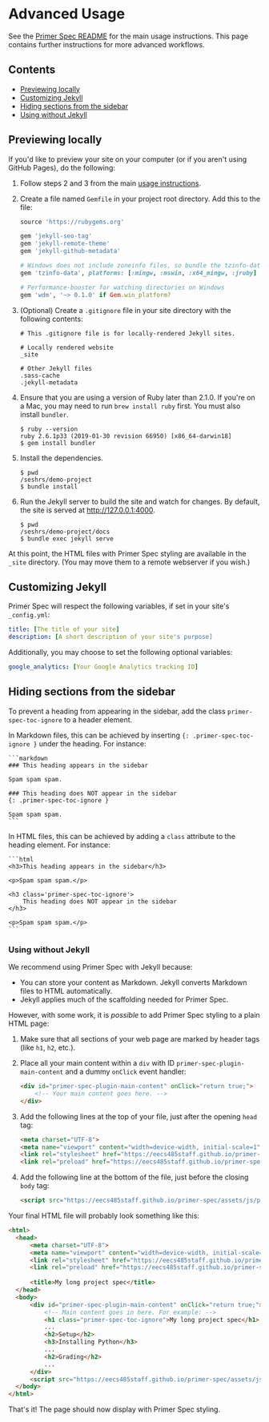 # Advanced Usage

See the [Primer Spec README](../README.md) for the main usage instructions. This page contains further instructions for more advanced workflows.

## Contents
- [Previewing locally](#previewing-locally)
- [Customizing Jekyll](#customizing-jekyll)
- [Hiding sections from the sidebar](#hiding-sections-from-the-sidebar)
- [Using without Jekyll](#using-without-jekyll)


## Previewing locally
If you'd like to preview your site on your computer (or if you aren't using GitHub Pages), do the following:

1. Follow steps 2 and 3 from the main [usage instructions](../README.md#usage).

2. Create a file named `Gemfile` in your project root directory. Add this to the file:

    ```ruby
    source 'https://rubygems.org'
    
    gem 'jekyll-seo-tag'
    gem 'jekyll-remote-theme'
    gem 'jekyll-github-metadata'

    # Windows does not include zoneinfo files, so bundle the tzinfo-data gem
    gem 'tzinfo-data', platforms: [:mingw, :mswin, :x64_mingw, :jruby]

    # Performance-booster for watching directories on Windows
    gem 'wdm', '~> 0.1.0' if Gem.win_platform?
    ```

3. (Optional) Create a `.gitignore` file in your site directory with the following contents:

    ```gitignore
    # This .gitignore file is for locally-rendered Jekyll sites.

    # Locally rendered website
    _site

    # Other Jekyll files
    .sass-cache
    .jekyll-metadata
    ```

4. Ensure that you are using a version of Ruby later than 2.1.0. If you're on a Mac, you may need to run `brew install ruby` first. You must also install `bundler`.

    ```console
    $ ruby --version
    ruby 2.6.1p33 (2019-01-30 revision 66950) [x86_64-darwin18]
    $ gem install bundler
    ```

5. Install the dependencies.

    ```console
    $ pwd
    /seshrs/demo-project
    $ bundle install
    ```

6. Run the Jekyll server to build the site and watch for changes. By default, the site is served at http://127.0.0.1:4000.

    ```console
    $ pwd
    /seshrs/demo-project/docs
    $ bundle exec jekyll serve
    ```

At this point, the HTML files with Primer Spec styling are available in the `_site` directory. (You may move them to a remote webserver if you wish.)

## Customizing Jekyll

Primer Spec will respect the following variables, if set in your site's `_config.yml`:

```yml
title: [The title of your site]
description: [A short description of your site's purpose]
```

Additionally, you may choose to set the following optional variables:

```yml
google_analytics: [Your Google Analytics tracking ID]
```

## Hiding sections from the sidebar

To prevent a heading from appearing in the sidebar, add the class `primer-spec-toc-ignore` to a header element.

In Markdown files, this can be achieved by inserting `{: .primer-spec-toc-ignore }` under the heading. For instance:

    ```markdown
    ### This heading appears in the sidebar
    
    Spam spam spam.

    ### This heading does NOT appear in the sidebar
    {: .primer-spec-toc-ignore }

    Spam spam spam.
    ```

In HTML files, this can be achieved by adding a `class` attribute to the heading element. For instance:

    ```html
    <h3>This heading appears in the sidebar</h3>

    <p>Spam spam spam.</p>

    <h3 class='primer-spec-toc-ignore'>
        This heading does NOT appear in the sidebar
    </h3>
    
    <p>Spam spam spam.</p>
    ```

### Using without Jekyll
We recommend using Primer Spec with Jekyll because:
- You can store your content as Markdown. Jekyll converts Markdown files to HTML automatically.
- Jekyll applies much of the scaffolding needed for Primer Spec.

However, with some work, it is _possible_ to add Primer Spec styling to a plain HTML page:

1. Make sure that all sections of your web page are marked by header tags (like `h1`, `h2`, etc.).

2. Place all your main content within a `div` with ID `primer-spec-plugin-main-content` and a dummy `onClick` event handler:

    ```html
    <div id="primer-spec-plugin-main-content" onClick="return true;">
        <!-- Your main content goes here. -->
    </div>
    ```

3. Add the following lines at the top of your file, just after the opening `head` tag:

    ```html
    <meta charset="UTF-8">
    <meta name="viewport" content="width=device-width, initial-scale=1">
    <link rel="stylesheet" href="https://eecs485staff.github.io/primer-spec/assets/css/primer-spec-base.css">
    <link rel="preload" href="https://eecs485staff.github.io/primer-spec/assets/js/primer_spec_plugin.min.js" as="script" crossorigin>
    ```

4. Add the following line at the bottom of the file, just before the closing `body` tag:

    ```html
    <script src="https://eecs485staff.github.io/primer-spec/assets/js/primer_spec_plugin.min.js" crossorigin="anonymous"></script>
    ```

Your final HTML file will probably look something like this:

```html
<html>
  <head>
      <meta charset="UTF-8">
      <meta name="viewport" content="width=device-width, initial-scale=1">
      <link rel="stylesheet" href="https://eecs485staff.github.io/primer-spec/assets/css/primer-spec-base.css">
      <link rel="preload" href="https://eecs485staff.github.io/primer-spec/assets/js/primer_spec_plugin.min.js" as="script" crossorigin>
      
      <title>My long project spec</title>
  </head>
  <body>
      <div id="primer-spec-plugin-main-content" onClick="return true;">
          <!-- Main content goes in here. For example: -->
          <h1 class="primer-spec-toc-ignore">My long project spec</h1>
          ...
          <h2>Setup</h2>
          <h3>Installing Python</h3>
          ...
          <h2>Grading</h2>
          ...
      </div>
      <script src="https://eecs485staff.github.io/primer-spec/assets/js/primer_spec_plugin.min.js" crossorigin="anonymous"></script>
  </body>
</html>
```

That's it! The page should now display with Primer Spec styling.
